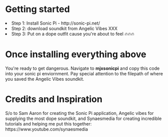<h1> Getting started </h1>
  <li>Step 1: Install Sonic Pi - http://sonic-pi.net/</li>
  <li>Step 2: download soundkit from Angelic Vibes XXX</li>
  <li>Step 3: Put on a dope outfit cause you're about to feel 🔥🔥🔥</li>

<h1>Once installing everything above</h1>
<p>You're ready to get dangerous. Navigate to <b>mjxsonicpi</b> and copy this code into your sonic pi enviornment. Pay special attention to the filepath of where you saved the Angelic Vibes soundkit. 
  
<h1>Credits and Inspiration</h1>
S/o to Sam Aaron for creating the Sonic Pi application, Angelic vibes for supplying the most dope soundkit, and Synaesmedia for creating incredible tutorials and helping me put this together: https://www.youtube.com/synaesmedia

